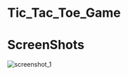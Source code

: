# Tic_Tac_Toe_Game

# ScreenShots
![screenshot_1](https://user-images.githubusercontent.com/97373297/172581326-f14e25f3-dcd9-4e23-9c10-831678f3885e.PNG)
